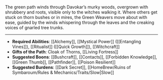 The green path winds through Davokar’s murky woods, overgrown with shrubbery and roots, visible only to the witches walking it. Where others get stuck on thorn bushes or in mires, the Green Weavers move about with ease, guided by the winds whispering through the leaves and the creaking voices of gnarled tree trunks.

---
- **Required Abilities**: [[Alchemy]], [[Mystical Power]] ([[Entangling Vines]]), [[Ritualist]] ([[Quick Growth]]), [[Witchcraft]]
- **Gifts of the Path**: Cloak of Thorns, [[Living Fortress]]
- **Suggested Boons**: [[Bushcraft]], [[Contacts]], [[Forbidden Knowledge]], [[Green Thumb]], [[Pathfinder]], [[Poison Resilient]]
- **Suggested Burdens**: [[Dark Secret]], [[HomeBrew/Ruins of Symbaroum/Rules & Mechanics/Traits/Slow|Slow]]